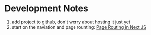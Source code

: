 # Development Notes

1. add project to github, don't worry about hosting it just yet
2. start on the naviation and page rounting: [Page Routing in Next JS](https://nextjs.org/docs/app/building-your-application/routing/linking-and-navigating)
